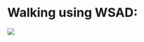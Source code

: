 # Walking using WSAD:
![]([https://github.com/Your_Repository_Name/Your_GIF_Name.gif](https://github.com/kamiladzimira/Roslinkam/blob/main/Roslinkam/Assets/GIFs/walking.gif))
